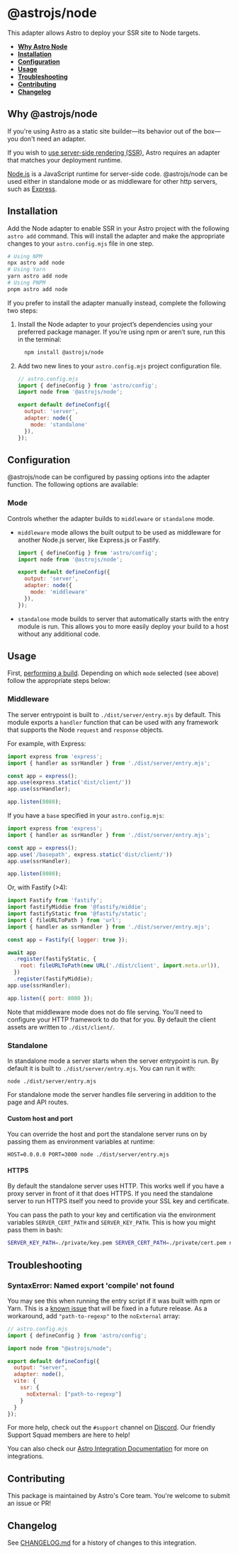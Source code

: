 # @astrojs/node

This adapter allows Astro to deploy your SSR site to Node targets.

- <strong>[Why Astro Node](#why-astro-node)</strong>
- <strong>[Installation](#installation)</strong>
- <strong>[Configuration](#configuration)</strong>
- <strong>[Usage](#usage)</strong>
- <strong>[Troubleshooting](#troubleshooting)</strong>
- <strong>[Contributing](#contributing)</strong>
- <strong>[Changelog](#changelog)</strong> 


## Why @astrojs/node

If you're using Astro as a static site builder—its behavior out of the box—you don't need an adapter.

If you wish to [use server-side rendering (SSR)](https://docs.astro.build/en/guides/server-side-rendering/), Astro requires an adapter that matches your deployment runtime.

[Node.js](https://nodejs.org/en/) is a JavaScript runtime for server-side code. @astrojs/node can be used either in standalone mode or as middleware for other http servers, such as [Express](https://expressjs.com/).

## Installation

Add the Node adapter to enable SSR in your Astro project with the following `astro add` command. This will install the adapter and make the appropriate changes to your `astro.config.mjs` file in one step.

```sh
# Using NPM
npx astro add node
# Using Yarn
yarn astro add node
# Using PNPM
pnpm astro add node
```

If you prefer to install the adapter manually instead, complete the following two steps:

1. Install the Node adapter to your project’s dependencies using your preferred package manager. If you’re using npm or aren’t sure, run this in the terminal:

    ```bash
      npm install @astrojs/node
    ```

1. Add two new lines to your `astro.config.mjs` project configuration file.

    ```js ins={3, 6-9}
    // astro.config.mjs
    import { defineConfig } from 'astro/config';
    import node from '@astrojs/node';

    export default defineConfig({
      output: 'server',
      adapter: node({
        mode: 'standalone'
      }),
    });
    ```

## Configuration

@astrojs/node can be configured by passing options into the adapter function. The following options are available:

### Mode

Controls whether the adapter builds to `middleware` or `standalone` mode.

- `middleware` mode allows the built output to be used as middleware for another Node.js server, like Express.js or Fastify.
    ```js
    import { defineConfig } from 'astro/config';
    import node from '@astrojs/node';

    export default defineConfig({
      output: 'server',
      adapter: node({
        mode: 'middleware'
      }),
    });
    ```
- `standalone` mode builds to server that automatically starts with the entry module is run. This allows you to more easily deploy your build to a host without any additional code.

## Usage

First, [performing a build](https://docs.astro.build/en/guides/deploy/#building-your-site-locally). Depending on which `mode` selected (see above) follow the appropriate steps below:

### Middleware

The server entrypoint is built to `./dist/server/entry.mjs` by default. This module exports a `handler` function that can be used with any framework that supports the Node `request` and `response` objects.

For example, with Express:

```js
import express from 'express';
import { handler as ssrHandler } from './dist/server/entry.mjs';

const app = express();
app.use(express.static('dist/client/'))
app.use(ssrHandler);

app.listen(8080);
```

If you have a `base` specified in your `astro.config.mjs`:

```js
import express from 'express';
import { handler as ssrHandler } from './dist/server/entry.mjs';

const app = express();
app.use('/basepath', express.static('dist/client/'))
app.use(ssrHandler);

app.listen(8080);
```

Or, with Fastify (>4):

```js
import Fastify from 'fastify';
import fastifyMiddie from '@fastify/middie';
import fastifyStatic from '@fastify/static';
import { fileURLToPath } from 'url';
import { handler as ssrHandler } from './dist/server/entry.mjs';

const app = Fastify({ logger: true });

await app
  .register(fastifyStatic, {
    root: fileURLToPath(new URL('./dist/client', import.meta.url)),
  })
  .register(fastifyMiddie);
app.use(ssrHandler);

app.listen({ port: 8080 });
```

Note that middleware mode does not do file serving. You'll need to configure your HTTP framework to do that for you. By default the client assets are written to `./dist/client/`.

### Standalone

In standalone mode a server starts when the server entrypoint is run. By default it is built to `./dist/server/entry.mjs`. You can run it with:

```shell
node ./dist/server/entry.mjs
```

For standalone mode the server handles file servering in addition to the page and API routes.


#### Custom host and port

You can override the host and port the standalone server runs on by passing them as environment variables at runtime:

```shell
HOST=0.0.0.0 PORT=3000 node ./dist/server/entry.mjs
```

#### HTTPS

By default the standalone server uses HTTP. This works well if you have a proxy server in front of it that does HTTPS. If you need the standalone server to run HTTPS itself you need to provide your SSL key and certificate.

You can pass the path to your key and certification via the environment variables `SERVER_CERT_PATH` and `SERVER_KEY_PATH`. This is how you might pass them in bash:

```bash
SERVER_KEY_PATH=./private/key.pem SERVER_CERT_PATH=./private/cert.pem node ./dist/server/entry.mjs
```

## Troubleshooting

### SyntaxError: Named export 'compile' not found

You may see this when running the entry script if it was built with npm or Yarn. This is a [known issue](https://github.com/withastro/astro/issues/4974) that will be fixed in a future release. As a workaround, add `"path-to-regexp"` to the `noExternal` array:

```js ins={9-13}
// astro.config.mjs
import { defineConfig } from 'astro/config';

import node from "@astrojs/node";

export default defineConfig({
  output: "server",
  adapter: node(),
  vite: {
    ssr: {
      noExternal: ["path-to-regexp"]
    }
  }
});
```

For more help, check out the `#support` channel on [Discord](https://astro.build/chat). Our friendly Support Squad members are here to help!

You can also check our [Astro Integration Documentation][astro-integration] for more on integrations.

## Contributing

This package is maintained by Astro's Core team. You're welcome to submit an issue or PR!

## Changelog

See [CHANGELOG.md](CHANGELOG.md) for a history of changes to this integration.

[astro-integration]: https://docs.astro.build/en/guides/integrations-guide/
